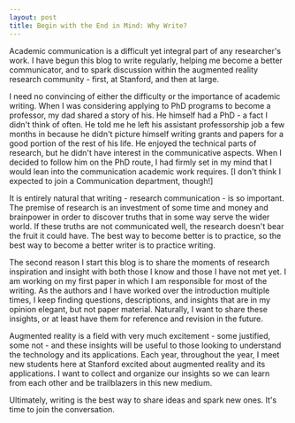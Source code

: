 ```yaml
---
layout: post
title: Begin with the End in Mind: Why Write?
---
```


Academic communication is a difficult yet integral part of any researcher's work.
I have begun this blog to write regularly, helping me become a better communicator, and to spark discussion within the augmented reality research community - first, at Stanford, and then at large.

I need no convincing of either the difficulty or the importance of academic writing. When I was considering applying to PhD programs to become a professor, my dad shared a story of his. He himself had a PhD - a fact I didn't think of often. He told me he left his assistant professorship job a few months in because he didn't picture himself writing grants and papers for a good portion of the rest of his life. He enjoyed the technical parts of research, but he didn't have interest in the communicative aspects. When I decided to follow him on the PhD route, I had firmly set in my mind that I would lean into the communication academic work requires. [I don't think I expected to join a Communication department, though!]

It is entirely natural that writing - research communication - is so important. The premise of research is an investment of some time and money and brainpower in order to discover truths that in some way serve the wider world. If these truths are not communicated well, the research doesn't bear the fruit it could have. The best way to become better is to practice, so the best way to become a better writer is to practice writing. 

The second reason I start this blog is to share the moments of research inspiration and insight with both those I know and those I have not met yet. I am working on my first paper in which I am responsible for most of the writing. As the authors and I have worked over the introduction multiple times, I keep finding questions, descriptions, and insights that are in my opinion elegant, but not paper material. Naturally, I want to share these insights, or at least have them for reference and revision in the future.

Augmented reality is a field with very much excitement - some justified, some not - and these insights will be useful to those looking to understand the technology and its applications. Each year, throughout the year, I meet new students here at Stanford excited about augmented reality and its applications. I want to collect and organize our insights so we can learn from each other and be trailblazers in this new medium.

Ultimately, writing is the best way to share ideas and spark new ones. It's time to join the conversation.
